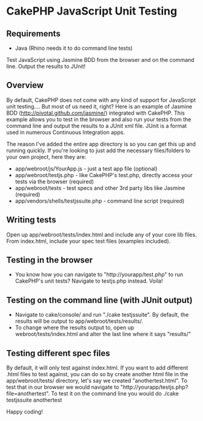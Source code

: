 # CakePHP JavaScript Unit Testing 

## Requirements
* Java (Rhino needs it to do command line tests)

Test JavaScript using Jasmine BDD from the browser and on the command line. Output the results to JUnit!

## Overview

By default, CakePHP does not come with any kind of support for JavaScript unit testing....
But most of us need it, right? Here is an example of Jasmine BDD (http://pivotal.github.com/jasmine/) integrated
with CakePHP. This example allows you to test in the browser and also run your tests from the command line and output
the results to a JUnit xml file. JUnit is a format used in numerous Continuous Integration apps.

The reason I've added the entire app directory is so you can get this up and running quickly.
If you're looking to just add the necessary files/folders to your own project, here they are:

* app/webroot/js/YourApp.js - just a test app file (optional)
* app/webroot/testjs.php - like CakePHP's test.php, directly access your tests via the browser (required)
* app/webroot/tests - test specs and other 3rd party libs like Jasmine (required)
* app/vendors/shells/testjssuite.php - command line script (required)

## Writing tests

Open up app/webroot/tests/index.html and include any of your core lib files. From index.html, include your spec test files (examples included).

## Testing in the browser

* You know how you can navigate to "http://yourapp/test.php" to run CakePHP's unit tests? Navigate to testjs.php instead. Voila!

## Testing on the command line (with JUnit output)

* Navigate to cake/console/ and run "./cake testjssuite".  By default, the results will be output to app/webroot/tests/results/.
* To change where the results output to, open up webroot/tests/index.html and alter the last line where it says "results/"

## Testing different spec files

By default, it will only test against index.html.  If you want to add different .html files to test against, you can do so by create another html file in the app/webroot/tests/ directory, let's say we created "anothertest.html".  To test that in our browser we would navigate to "http://yourapp/testjs.php?file=anothertest". To test it on the command line you would do ./cake testjssuite anothertest

Happy coding!